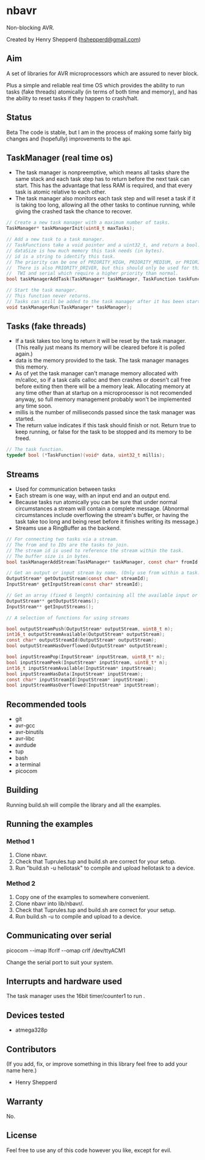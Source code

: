 # nbavr

Non-blocking AVR.

Created by Henry Shepperd (hshepperd@gmail.com)

## Aim
A set of libraries for AVR microprocessors which are assured to never block.

Plus a simple and reliable real time OS which provides the ability to run tasks (fake threads) atomically (in terms of both time and memory), and has the ability to reset tasks if they happen to crash/halt.

## Status
Beta
The code is stable, but I am in the process of making some fairly big changes and (hopefully) improvements to the api.

## TaskManager (real time os)
* The task manager is nonpreemptive, which means all tasks share the same stack and each task step has to return before the next task can start. This has the advantage that less RAM is required, and that every task is atomic relative to each other.
* The task manager also monitors each task step and will reset a task if it is taking too long, allowing all the other tasks to continue running, while giving the crashed task the chance to recover.

```c
// Create a new task manager with a maximum number of tasks.
TaskManager* taskManagerInit(uint8_t maxTasks);
```
```c
// Add a new task to a task manager.
// TaskFunctions take a void pointer and a uint32_t, and return a bool.
// dataSize is how much memory this task needs (in bytes).
// id is a string to identify this task.
// The priority can be one of PRIORITY_HIGH, PRIORITY_MEDIUM, or PRIORITY_LOW.
//  There is also PRIORITY_DRIVER, but this should only be used for things like
//  TWI and serial which require a higher priority than normal.
bool taskManagerAddTask(TaskManager* taskManager, TaskFunction taskFunction, uint16_t dataSize, const char* id, TaskPriority priority);
```
```c
// Start the task manager.
// This function never returns.
// Tasks can still be added to the task manager after it has been started
void taskManagerRun(TaskManager* taskManager);
```

## Tasks (fake threads)
* If a task takes too long to return it will be reset by the task manager. (This really just means its memory will be cleared before it is polled again.)
* data is the memory provided to the task. The task manager manages this memory.
* As of yet the task manager can't manage memory allocated with m/calloc, so if a task calls calloc and then crashes or doesn't call free before exiting then there will be a memory leak. Allocating memory at any time other than at startup on a microprocessor is not recomended anyway, so full memory management probably won't be implemented any time soon.
* millis is the number of milliseconds passed since the task manager was started.
* The return value indicates if this task should finish or not. Return true to keep running, or false for the task to be stopped and its memory to be freed.

```c
// The task function.
typedef bool (*TaskFunction)(void* data, uint32_t millis);
```

## Streams
* Used for communication between tasks
* Each stream is one way, with an input end and an output end.
* Because tasks run atomically you can be sure that under normal circumstances a stream will contain a complete message. (Abnormal circumstances include overflowing the stream's buffer, or having the task take too long and being reset before it finishes writing its message.)
* Streams use a RingBuffer as the backend.

```c
// For connecting two tasks via a stream.
// The from and to IDs are the tasks to join.
// The stream id is used to reference the stream within the task.
// The buffer size is in bytes.
bool taskManagerAddStream(TaskManager* taskManager, const char* fromId, const char* toId, const char* streamId, uint8_t bufferSize);
```

```c
// Get an output or input stream by name. (Only use from within a task.)
OutputStream* getOutputStream(const char* streamId);
InputStream* getInputStream(const char* streamId);

// Get an array (fixed 6 length) containing all the available input or output streams. (Only use from within a task.)
OutputStream** getOutputStreams();
InputStream** getInputStreams();
```

```c
// A selection of functions for using streams

bool outputStreamPush(OutputStream* outputStream, uint8_t n);
int16_t outputStreamAvailable(OutputStream* outputStream);
const char* outputStreamId(OutputStream* outputStream);
bool outputStreamHasOverflowed(OutputStream* outputStream);

bool inputStreamPop(InputStream* inputStream, uint8_t* n);
bool inputStreamPeek(InputStream* inputStream, uint8_t* n);
int16_t inputStreamAvailable(InputStream* inputStream);
bool inputStreamHasData(InputStream* inputStream);
const char* inputStreamId(InputStream* inputStream);
bool inputStreamHasOverflowed(InputStream* inputStream);
```

## Recommended tools
* git
* avr-gcc
* avr-binutils
* avr-libc
* avrdude
* tup
* bash
* a terminal
* picocom

## Building
Running build.sh will compile the library and all the examples.

## Running the examples

### Method 1
1. Clone nbavr.
2. Check that Tuprules.tup and build.sh are correct for your setup.
3. Run "build.sh -u hellotask" to compile and upload hellotask to a device.

### Method 2
1. Copy one of the examples to somewhere convenient.
2. Clone nbavr into lib/nbavr/.
3. Check that Tuprules.tup and build.sh are correct for your setup.
4. Run build.sh -u to compile and upload to a device.

## Communicating over serial
picocom --imap lfcrlf --omap crlf /dev/ttyACM1

Change the serial port to suit your system.

## Interrupts and hardware used
The task manager uses the 16bit timer/counter1 to run .

## Devices tested
* atmega328p

## Contributors
(If you add, fix, or improve something in this library feel free to add your name here.)
* Henry Shepperd

## Warranty
No.

## License
Feel free to use any of this code however you like, except for evil.
